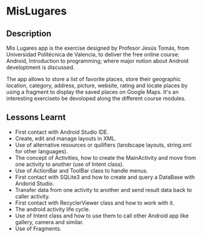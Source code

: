 # MisLugares

## Description
Mis Lugares app is the exercise designed by Profesor Jesús Tomás, from Universidad Politécnica de Valencia, to deliver the free online course: 
Android, Introduction to programming; where major notion about Android developtment is discussed. 

The app allows to store a list of favorite places, store their geographic location, category, address, picture, website, rating and 
locate places by using a fragment to display the saved places on Google Maps. It's an interesting exerciseto be devoloped along the 
different course modules.

## Lessons Learnt
- First contact with Android Studio IDE.
- Create, edit and manage layouts in XML.
- Use of alternative resources or quilifiers (landscape layouts, string.xml for other languages).
- The concept of Activities, how to create the MainActivity and move from one activity to another (use of Intent class).
- Use of ActionBar and  ToolBar class to handle menus.
- First contact with SQLite3 and how to create and query a DataBase with Andorid Studio.
- Transfer data from one activity to another and send result data back to caller activity.
- First contact with RecyclerViewer class and how to work with it.
- The android activity life cycle.
- Use of Intent class and how to use them to call other Android app like gallery, camera and similar.
- Use of Fragments.

